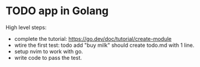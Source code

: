 # TODO app in Golang

High level steps:
* complete the tutorial: https://go.dev/doc/tutorial/create-module
* wtire the first test: todo add "buy milk" should create todo.md with 1 line.
* setup nvim to work with go.
* write code to pass the test. 
